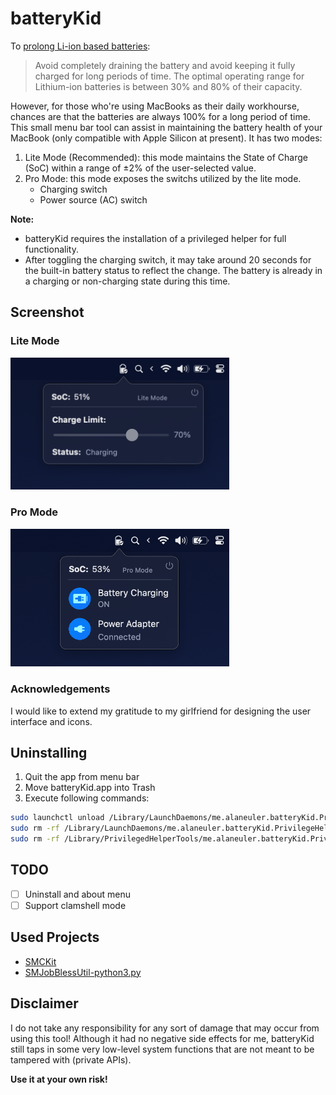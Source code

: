 # batteryKid
To [prolong Li-ion based 
batteries](https://www.apple.com/batteries/maximizing-performance/):

> Avoid completely draining the battery and avoid keeping it fully charged for long periods of time. The optimal operating range for Lithium-ion batteries is between 30% and 80% of their capacity.

However, for those who're using MacBooks as their daily workhourse, chances are that the batteries are always 100% for a long period of time.
This small menu bar tool can assist in maintaining the battery health of your MacBook (only compatible with Apple Silicon at present). It has two modes:
1. Lite Mode (Recommended): this mode maintains the State of Charge (SoC) within a range of ±2% of the user-selected value.
2. Pro Mode: this mode exposes the switchs utilized by the lite mode.
   - Charging switch
   - Power source (AC) switch

**Note:**
- batteryKid requires the installation of a privileged helper for full functionality.
- After toggling the charging switch, it may take around 20 seconds for the built-in battery status to reflect the change. The battery is already in a charging or non-charging state during this time.

## Screenshot
### Lite Mode
<img width="350" alt="image" src="screenshots/lite-mode.png">

### Pro Mode
<img width="350" alt="image" src="screenshots/pro-mode.png">

### Acknowledgements
I would like to extend my gratitude to my girlfriend for designing the user interface and icons.

## Uninstalling
1. Quit the app from menu bar
2. Move batteryKid.app into Trash
3. Execute following commands:
```bash
sudo launchctl unload /Library/LaunchDaemons/me.alaneuler.batteryKid.PrivilegeHelper.plist
sudo rm -rf /Library/LaunchDaemons/me.alaneuler.batteryKid.PrivilegeHelper.plist
sudo rm -rf /Library/PrivilegedHelperTools/me.alaneuler.batteryKid.PrivilegeHelper
```

## TODO
- [ ] Uninstall and about menu
- [ ] Support clamshell mode

## Used Projects
- [SMCKit](https://github.com/beltex/SMCKit)
- [SMJobBlessUtil-python3.py](https://gist.github.com/mikeyh/89a1e2ecc6849ff6056b7391c5216799)

## Disclaimer
I do not take any responsibility for any sort of damage that may occur from using this tool!
Although it had no negative side effects for me, 
batteryKid still taps in some very low-level system functions 
that are not meant to be tampered with (private APIs).

**Use it at your own risk!**
